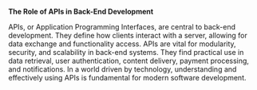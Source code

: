 **The Role of APIs in Back-End Development**

APIs, or Application Programming Interfaces, are central to back-end development. They define how clients interact with a server, allowing for data exchange and functionality access. APIs are vital for modularity, security, and scalability in back-end systems. They find practical use in data retrieval, user authentication, content delivery, payment processing, and notifications. In a world driven by technology, understanding and effectively using APIs is fundamental for modern software development.
